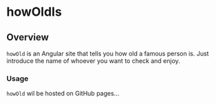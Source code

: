 # howOldIs

## Overview

`howOld` is an Angular site that tells you how old a famous person is. Just introduce the name of whoever you want to check and enjoy.

### Usage

`howOld` wil be hosted on GitHub pages...
